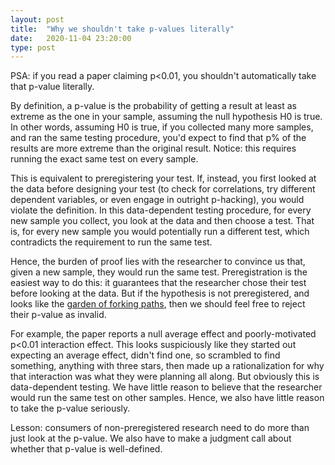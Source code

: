 ```yaml
---
layout: post
title:  "Why we shouldn't take p-values literally"
date:   2020-11-04 23:20:00
type: post
---
```


PSA: if you read a paper claiming p<0.01, you shouldn't automatically take that p-value literally. 

By definition, a p-value is the probability of getting a result at least as extreme as the one in your sample, assuming the null hypothesis H0 is true. In other words, assuming H0 is true, if you collected many more samples, and ran the same testing procedure, you'd expect to find that p% of the results are more extreme than the original result. Notice: this requires running the exact same test on every sample. 

This is equivalent to preregistering your test. If, instead, you first looked at the data before designing your test (to check for correlations, try different dependent variables, or even engage in outright p-hacking), you would violate the definition. In this data-dependent testing procedure, for every new sample you collect, you look at the data and then choose a test. That is, for every new sample you would potentially run a different test, which contradicts the requirement to run the same test.

Hence, the burden of proof lies with the researcher to convince us that, given a new sample, they would run the same test. Preregistration is the easiest way to do this: it guarantees that the researcher chose their test before looking at the data. But if the hypothesis is not preregistered, and looks like the [garden of forking paths](https://stat.columbia.edu/~gelman/research/published/ForkingPaths.pdf), then we should feel free to reject their p-value as invalid. 

For example, the paper reports a null average effect and poorly-motivated p<0.01 interaction effect. This looks suspiciously like they started out expecting an average effect, didn't find one, so scrambled to find something, anything with three stars, then made up a rationalization for why that interaction was what they were planning all along. But obviously this is data-dependent testing. We have little reason to believe that the researcher would run the same test on other samples. Hence, we also have little reason to take the p-value seriously.

Lesson: consumers of non-preregistered research need to do more than just look at the p-value. We also have to make a judgment call about whether that p-value is well-defined.
